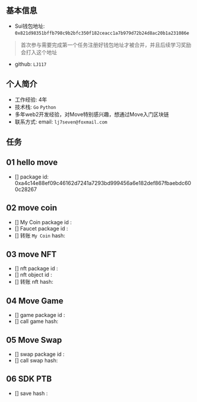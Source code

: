 ## 基本信息

- Sui钱包地址: `0x821d98351bffb798c9b2bfc350f182ceacc1a7b979d72b24d8ac20b1a231086e`

> 首次参与需要完成第一个任务注册好钱包地址才被合并，并且后续学习奖励会打入这个地址

- github: `LJ117`

## 个人简介

- 工作经验: 4年
- 技术栈: `Go` `Python`
- 多年web2开发经验，对Move特别感兴趣，想通过Move入门区块链
- 联系方式: email: `lj7seven@foxmail.com`

## 任务

## 01 hello move

- [] package id: 0xa4c14e88ef09c46162d7241a7293bd999456a6e182def867fbaebdc600c28267

## 02 move coin

- [] My Coin package id :
- [] Faucet package id :
- [] 转账 `My Coin` hash:

## 03 move NFT

- [] nft package id :
- [] nft object id :
- [] 转账 nft  hash:

## 04 Move Game

- [] game package id :
- [] call game hash:

## 05 Move Swap

- [] swap package id :
- [] call swap hash:

## 06 SDK PTB

- [] save hash :
